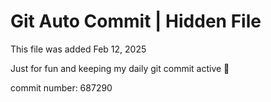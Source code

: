 # Git Auto Commit | Hidden File

This file was added Feb 12, 2025

Just for fun and keeping my daily git commit active 🤪

commit number: 687290

